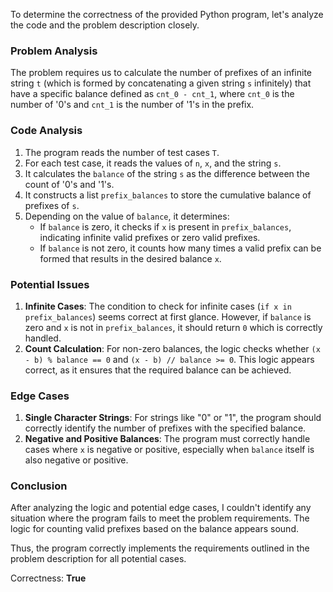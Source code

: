 To determine the correctness of the provided Python program, let's analyze the code and the problem description closely.

### Problem Analysis
The problem requires us to calculate the number of prefixes of an infinite string `t` (which is formed by concatenating a given string `s` infinitely) that have a specific balance defined as `cnt_0 - cnt_1`, where `cnt_0` is the number of '0's and `cnt_1` is the number of '1's in the prefix.

### Code Analysis
1. The program reads the number of test cases `T`.
2. For each test case, it reads the values of `n`, `x`, and the string `s`.
3. It calculates the `balance` of the string `s` as the difference between the count of '0's and '1's.
4. It constructs a list `prefix_balances` to store the cumulative balance of prefixes of `s`.
5. Depending on the value of `balance`, it determines:
   - If `balance` is zero, it checks if `x` is present in `prefix_balances`, indicating infinite valid prefixes or zero valid prefixes.
   - If `balance` is not zero, it counts how many times a valid prefix can be formed that results in the desired balance `x`.

### Potential Issues
1. **Infinite Cases**: The condition to check for infinite cases (`if x in prefix_balances`) seems correct at first glance. However, if `balance` is zero and `x` is not in `prefix_balances`, it should return `0` which is correctly handled.
2. **Count Calculation**: For non-zero balances, the logic checks whether `(x - b) % balance == 0` and `(x - b) // balance >= 0`. This logic appears correct, as it ensures that the required balance can be achieved.

### Edge Cases
1. **Single Character Strings**: For strings like "0" or "1", the program should correctly identify the number of prefixes with the specified balance.
2. **Negative and Positive Balances**: The program must correctly handle cases where `x` is negative or positive, especially when `balance` itself is also negative or positive.

### Conclusion
After analyzing the logic and potential edge cases, I couldn't identify any situation where the program fails to meet the problem requirements. The logic for counting valid prefixes based on the balance appears sound.

Thus, the program correctly implements the requirements outlined in the problem description for all potential cases.

Correctness: **True**
